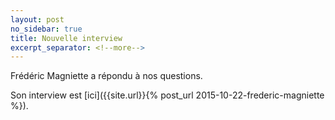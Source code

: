 ```yaml
---
layout: post
no_sidebar: true
title: Nouvelle interview
excerpt_separator: <!--more-->
---
```

Frédéric Magniette a répondu à nos questions.
<!--more-->

Son interview est [ici]({{site.url}}{% post_url 2015-10-22-frederic-magniette %}).
